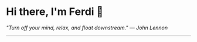<h1>Hi there, I'm Ferdi 👋</h1>

<p><em>
  "Turn off your mind, relax, and float downstream." — John Lennon
</em></p>

---
